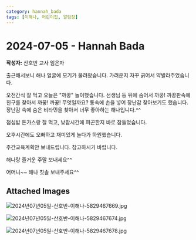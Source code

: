 ```yaml
---
category: hannah_bada
tags: [이해나, 어린이집, 알림장]
---
```


# 2024-07-05 - Hannah Bada

**작성자:** 산호반 교사 임은자  

출근해서보니 해나 얼굴에 모기가 물려왔습니다. 가려운지 자꾸 긁어서 약발라주었습니다.

오전간식 잘 먹고 오늘은  "까꿍" 놀이했습니다. 선생님 등 뒤에 숨어서 까꿍!  까꿍판속에 친구를 찾아서 까꿍!  까꿍! 무엇일까요? 통속에 손을 넣어 장난감 찾아보기도 했습니다.  장난감 속에 숨은 비타민을 찾아서 너무 좋아하는 해나입니다.^^

점심밥 돈가스랑 잘 먹고, 낮잠시간에 피곤한지 바로 잠들었습니다.

오후시간에도 오빠하고 재미있게 놀다가 하원했습니다.

주간교육계획안 보내드립니다. 참고하시기 바랍니다.

해나랑 즐거운 주말 보내세요^^

어머니~~ 해나 칫솔 보내주세요^^

## Attached Images
![2024년07년05일-산호반-이해나-5829467669.jpg](https://feghi.github.io/assets/img/bada_photo/2024년07년05일-산호반-이해나-5829467669.jpg)

![2024년07년05일-산호반-이해나-5829467674.jpg](https://feghi.github.io/assets/img/bada_photo/2024년07년05일-산호반-이해나-5829467674.jpg)

![2024년07년05일-산호반-이해나-5829467678.jpg](https://feghi.github.io/assets/img/bada_photo/2024년07년05일-산호반-이해나-5829467678.jpg)

